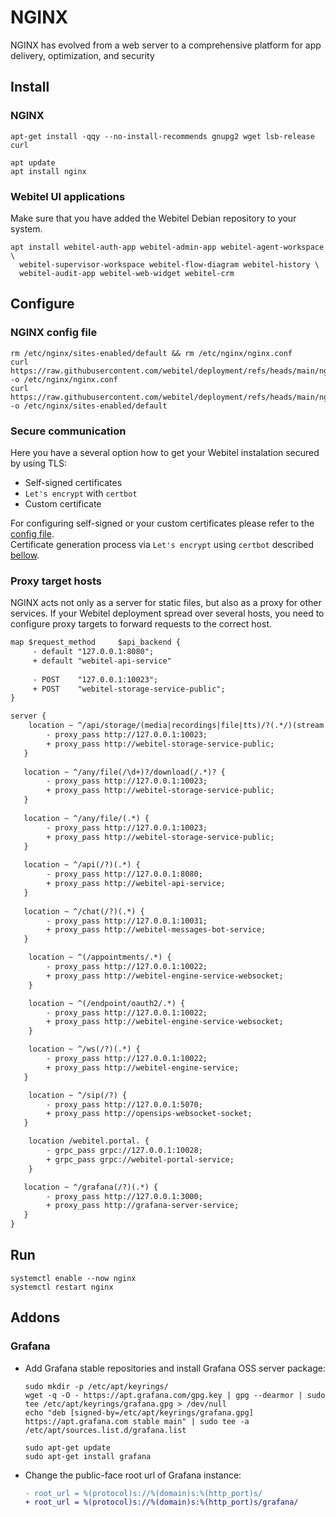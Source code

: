 # NGINX

NGINX has evolved from a web server to a comprehensive platform for app delivery, optimization, and security

## Install

### NGINX
```shell
apt-get install -qqy --no-install-recommends gnupg2 wget lsb-release curl

apt update
apt install nginx
```

### Webitel UI applications

Make sure that you have added the Webitel Debian repository to your system.

```shell
apt install webitel-auth-app webitel-admin-app webitel-agent-workspace \
  webitel-supervisor-workspace webitel-flow-diagram webitel-history \
  webitel-audit-app webitel-web-widget webitel-crm
```

## Configure

### NGINX config file
```shell
rm /etc/nginx/sites-enabled/default && rm /etc/nginx/nginx.conf
curl https://raw.githubusercontent.com/webitel/deployment/refs/heads/main/nginx/nginx.conf -o /etc/nginx/nginx.conf
curl https://raw.githubusercontent.com/webitel/deployment/refs/heads/main/nginx/default -o /etc/nginx/sites-enabled/default
```

### Secure communication

Here you have a several option how to get your Webitel instalation secured by using TLS:
- Self-signed certificates
- `Let's encrypt` with `certbot`
- Custom certificate

For configuring self-signed or your custom certificates please refer to the [config file](nginx.conf).  
Certificate generation process via `Let's encrypt` using `certbot` described [bellow](#lets-encrypt).

### Proxy target hosts

NGINX acts not only as a server for static files, but also as a proxy for other services. 
If your Webitel deployment spread over several hosts, you need to configure proxy targets to forward requests to the correct host.
```diff
map $request_method     $api_backend {
     - default "127.0.0.1:8080";
     + default "webitel-api-service"
     
     - POST    "127.0.0.1:10023";
     + POST    "webitel-storage-service-public";
}

server {
    location ~ ^/api/storage/(media|recordings|file|tts)/?(.*/)(stream|download|upload|transcript).* {
        - proxy_pass http://127.0.0.1:10023;
        + proxy_pass http://webitel-storage-service-public;
   }
   
   location ~ ^/any/file(/\d+)?/download(/.*)? {
        - proxy_pass http://127.0.0.1:10023;
        + proxy_pass http://webitel-storage-service-public;
   }
   
   location ~ ^/any/file/(.*) {
        - proxy_pass http://127.0.0.1:10023;
        + proxy_pass http://webitel-storage-service-public;
   }
   
   location ~ ^/api(/?)(.*) {
        - proxy_pass http://127.0.0.1:8080;
        + proxy_pass http://webitel-api-service;
   }
   
   location ~ ^/chat(/?)(.*) {
        - proxy_pass http://127.0.0.1:10031;
        + proxy_pass http://webitel-messages-bot-service;
   }

    location ~ ^(/appointments/.*) {
        - proxy_pass http://127.0.0.1:10022;
        + proxy_pass http://webitel-engine-service-websocket;
    }

    location ~ ^(/endpoint/oauth2/.*) {
        - proxy_pass http://127.0.0.1:10022;
        + proxy_pass http://webitel-engine-service-websocket;
    }

    location ~ ^/ws(/?)(.*) {
        - proxy_pass http://127.0.0.1:10022;
        + proxy_pass http://webitel-engine-service;
   }

    location ~ ^/sip(/?) {
        - proxy_pass http://127.0.0.1:5070;
        + proxy_pass http://opensips-websocket-socket;
   }

    location /webitel.portal. {
        - grpc_pass grpc://127.0.0.1:10028;
        + grpc_pass grpc://webitel-portal-service;
    }

   location ~ ^/grafana(/?)(.*) {
        - proxy_pass http://127.0.0.1:3000;
        + proxy_pass http://grafana-server-service;
   }
}
```

## Run
```shell
systemctl enable --now nginx
systemctl restart nginx
```

## Addons

### Grafana

- Add Grafana stable repositories and install Grafana OSS server package:
    ```shell
    sudo mkdir -p /etc/apt/keyrings/
    wget -q -O - https://apt.grafana.com/gpg.key | gpg --dearmor | sudo tee /etc/apt/keyrings/grafana.gpg > /dev/null
    echo "deb [signed-by=/etc/apt/keyrings/grafana.gpg] https://apt.grafana.com stable main" | sudo tee -a /etc/apt/sources.list.d/grafana.list
    
    sudo apt-get update
    sudo apt-get install grafana
    ```

- Change the public-face root url of Grafana instance:
    ```diff
    - root_url = %(protocol)s://%(domain)s:%(http_port)s/
    + root_url = %(protocol)s://%(domain)s:%(http_port)s/grafana/
    ```
